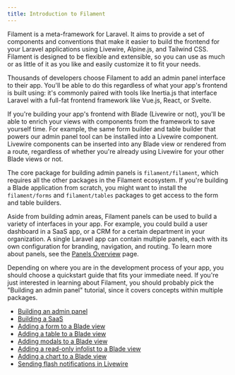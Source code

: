 ```yaml
---
title: Introduction to Filament
---
```


Filament is a meta-framework for Laravel. It aims to provide a set of components and conventions that make it easier to build the frontend for your Laravel applications using Livewire, Alpine.js, and Tailwind CSS. Filament is designed to be flexible and extensible, so you can use as much or as little of it as you like and easily customize it to fit your needs.

Thousands of developers choose Filament to add an admin panel interface to their app. You'll be able to do this regardless of what your app's frontend is built using: it's commonly paired with tools like Inertia.js that interface Laravel with a full-fat frontend framework like Vue.js, React, or Svelte.

If you're building your app's frontend with Blade (Livewire or not), you'll be able to enrich your views with components from the framework to save yourself time. For example, the same form builder and table builder that powers our admin panel tool can be installed into a Livewire component. Livewire components can be inserted into any Blade view or rendered from a route, regardless of whether you're already using Livewire for your other Blade views or not.

The core package for building admin panels is `filament/filament`, which requires all the other packages in the Filament ecosystem. If you're building a Blade application from scratch, you might want to install the `filament/forms` and `filament/tables` packages to get access to the form and table builders.

Aside from building admin areas, Filament panels can be used to build a variety of interfaces in your app. For example, you could build a user dashboard in a SaaS app, or a CRM for a certain department in your organization. A single Laravel app can contain multiple panels, each with its own configuration for branding, navigation, and routing. To learn more about panels, see the [Panels Overview](../panels/overview) page.

Depending on where you are in the development process of your app, you should choose a quickstart guide that fits your immediate need. If you're just interested in learning about Filament, you should probably pick the "Building an admin panel" tutorial, since it covers concepts within multiple packages.

- [Building an admin panel](building-an-admin-panel)
- [Building a SaaS](building-a-saas)
- [Adding a form to a Blade view](adding-a-form-to-a-blade-view)
- [Adding a table to a Blade view](adding-a-table-to-a-blade-view)
- [Adding modals to a Blade view](adding-modals-to-a-blade-view)
- [Adding a read-only infolist to a Blade view](adding-a-read-only-infolist-to-a-blade-view)
- [Adding a chart to a Blade view](adding-a-chart-to-a-blade-view)
- [Sending flash notifications in Livewire](sending-flash-notifications-in-livewire)
